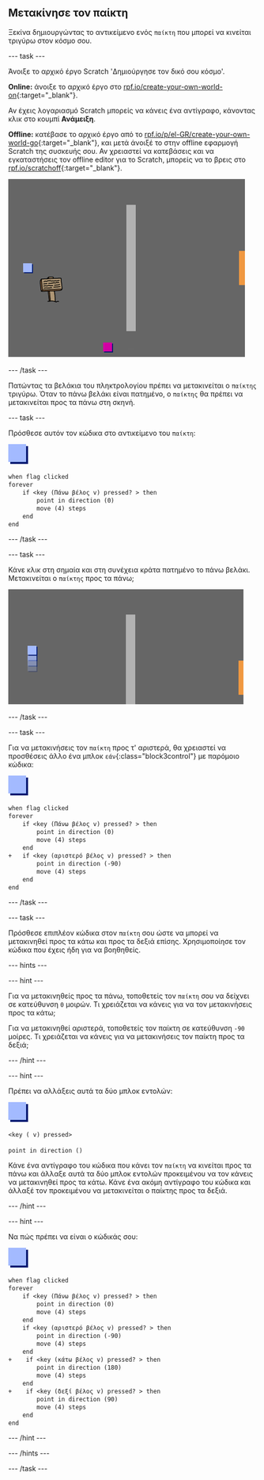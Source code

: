 ## Μετακίνησε τον παίκτη

Ξεκίνα δημιουργώντας το αντικείμενο ενός `παίκτη` που μπορεί να κινείται τριγύρω στον κόσμο σου.

--- task ---

Άνοιξε το αρχικό έργο Scratch 'Δημιούργησε τον δικό σου κόσμο'.

**Online:** άνοιξε το αρχικό έργο στο [rpf.io/create-your-own-world-on](https://rpf.io/create-your-own-world-on){:target="_blank"}.

Αν έχεις λογαριασμό Scratch μπορείς να κάνεις ένα αντίγραφο, κάνοντας κλικ στο κουμπί **Ανάμειξη**.

**Offline:** κατέβασε το αρχικό έργο από το [rpf.io/p/el-GR/create-your-own-world-go](https://rpf.io/p/el-GR/create-your-own-world-go){:target="_blank"}, και μετά άνοιξέ το στην offline εφαρμογή Scratch της συσκευής σου. Αν χρειαστεί να κατεβάσεις και να εγκαταστήσεις τον offline editor για το Scratch, μπορείς να το βρεις στο [rpf.io/scratchoff](https://rpf.io/scratchoff){:target="_blank"}.

![screenshot](images/world-starter.png)

--- /task ---

Πατώντας τα βελάκια του πληκτρολογίου πρέπει να μετακινείται ο `παίκτης` τριγύρω. Όταν το πάνω βελάκι είναι πατημένο, ο `παίκτης` θα πρέπει να μετακινείται προς τα πάνω στη σκηνή.

--- task ---

Πρόσθεσε αυτόν τον κώδικα στο αντικείμενο του `παίκτη`:

![παίκτης](images/player.png)

```blocks3
when flag clicked
forever
	if <key (Πάνω βέλος v) pressed? > then
		point in direction (0)
		move (4) steps
	end
end
```

--- /task ---

--- task ---

Κάνε κλικ στη σημαία και στη συνέχεια κράτα πατημένο το πάνω βελάκι. Μετακινείται ο `παίκτης` προς τα πάνω;

![screenshot](images/world-up.png)

--- /task ---

--- task ---

Για να μετακινήσεις τον `παίκτη` προς τ' αριστερά, θα χρειαστεί να προσθέσεις άλλο ένα μπλοκ `εάν`{:class="block3control"} με παρόμοιο κώδικα:

![παίκτης](images/player.png)

```blocks3
when flag clicked
forever
	if <key (Πάνω βέλος v) pressed? > then
		point in direction (0)
		move (4) steps
	end
+	if <key (αριστερό βέλος v) pressed? > then
		point in direction (-90)
		move (4) steps
	end
end
```

--- /task ---

--- task ---

Πρόσθεσε επιπλέον κώδικα στον `παίκτη` σου ώστε να μπορεί να μετακινηθεί προς τα κάτω και προς τα δεξιά επίσης. Χρησιμοποίησε τον κώδικα που έχεις ήδη για να βοηθηθείς.

--- hints ---


--- hint ---

Για να μετακινηθείς προς τα πάνω, τοποθετείς τον `παίκτη` σου να δείχνει σε κατεύθυνση `0` μοιρών. Τι χρειάζεται να κάνεις για να τον μετακινήσεις προς τα κάτω;

Για να μετακινηθεί αριστερά, τοποθετείς τον παίκτη σε κατεύθυνση `-90` μοίρες. Τι χρειάζεται να κάνεις για να μετακινήσεις τον παίκτη προς τα δεξιά;

--- /hint ---

--- hint ---

Πρέπει να αλλάξεις αυτά τα δύο μπλοκ εντολών:

![παίκτης](images/player.png)

```blocks3
<key ( v) pressed>

point in direction ()
```

Κάνε ένα αντίγραφο του κώδικα που κάνει τον `παίκτη` να κινείται προς τα πάνω και άλλαξε αυτά τα δύο μπλοκ εντολών προκειμένου να τον κάνεις να μετακινηθεί προς τα κάτω. Κάνε ένα ακόμη αντίγραφο του κώδικα και άλλαξέ τον προκειμένου να μετακινείται ο παίκτης προς τα δεξιά.

--- /hint ---

--- hint ---

Να πώς πρέπει να είναι ο κώδικάς σου:

![παίκτης](images/player.png)

```blocks3
when flag clicked
forever
	if <key (Πάνω βέλος v) pressed? > then
		point in direction (0)
		move (4) steps
	end
	if <key (αριστερό βέλος v) pressed? > then
		point in direction (-90)
		move (4) steps
	end
+    if <key (κάτω βέλος v) pressed? > then
		point in direction (180)
		move (4) steps
	end
+    if <key (δεξί βέλος v) pressed? > then
		point in direction (90)
		move (4) steps
	end
end
```

--- /hint ---

--- /hints ---

--- /task ---
